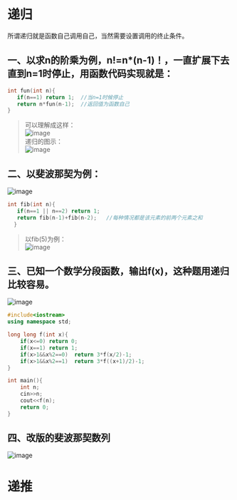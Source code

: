 # 递归
所谓递归就是函数自己调用自己，当然需要设置调用的终止条件。<br>
## 一、以求n的阶乘为例，n!=n*(n-1)！，一直扩展下去直到n=1时停止，用函数代码实现就是：<br>
```c++
int fun(int n){
   if(n==1) return 1;  //当n=1时候停止
   return n*fun(n-1);  //返回值为函数自己
}
```
>可以理解成这样：<br>
![image](https://github.com/spesserta/My-algorithm-note/assets/138494873/7e63e6bb-a8d5-414d-aeea-6017710b6fbe)<br>
>递归的图示：<br>
![image](https://github.com/spesserta/My-algorithm-note/assets/138494873/040c8e3b-963b-412a-8c2c-9389dfe48021)

## 二、以斐波那契为例：<br>
![image](https://github.com/spesserta/My-algorithm-note/assets/138494873/586a2bd0-60fe-45a6-80ea-411ebfacef51)
```c++
int fib(int n){
   if(n==1 || n==2) return 1;
   return fib(n-1)+fib(n-2);   //每种情况都是该元素的前两个元素之和
  }
```
>以fib(5)为例：<br>
![image](https://github.com/spesserta/My-algorithm-note/assets/138494873/372ce265-dd7d-4198-be76-fa558e42ee15)

## 三、已知一个数学分段函数，输出f(x)，这种题用递归比较容易。<br>
![image](https://github.com/spesserta/My-algorithm-note/assets/138494873/e82161bd-fa70-4ecf-aba9-07991dd7add8)
```c++
#include<iostream>
using namespace std;

long long f(int x){
	if(x<=0) return 0;
	if(x==1) return 1;
	if(x>1&&x%2==0)  return 3*f(x/2)-1;
	if(x>1&&x%2==1)  return 3*f((x+1)/2)-1; 
}

int main(){
	int n;
	cin>>n;
	cout<<f(n);
	return 0;
}
```
## 四、改版的斐波那契数列<br>
![image](https://github.com/spesserta/My-algorithm-note/assets/138494873/367547d1-490e-4577-bcbd-79bbf955bdb1)


# 递推






